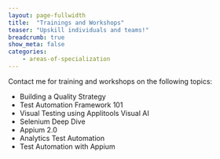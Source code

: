 ```yaml
---
layout: page-fullwidth
title:  "Trainings and Workshops"
teaser: "Upskill individuals and teams!"
breadcrumb: true
show_meta: false
categories:
    - areas-of-specialization
---
```


Contact me for training and workshops on the following topics:
* Building a Quality Strategy
* Test Automation Framework 101
* Visual Testing using Applitools Visual AI
* Selenium Deep Dive
* Appium 2.0
* Analytics Test Automation
* Test Automation with Appium